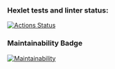 ### Hexlet tests and linter status:
[![Actions Status](https://github.com/skaym00t/python-project-49/actions/workflows/hexlet-check.yml/badge.svg)](https://github.com/skaym00t/python-project-49/actions)
### Maintainability Badge
[![Maintainability](https://api.codeclimate.com/v1/badges/3899b606838fb62ebede/maintainability)](https://codeclimate.com/github/skaym00t/python-project-49/maintainability)